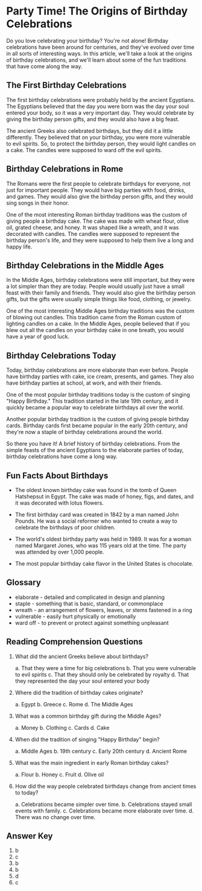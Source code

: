 # Party Time! The Origins of Birthday Celebrations

Do you love celebrating your birthday? You're not alone! Birthday celebrations have been around for centuries, and they've evolved over time in all sorts of interesting ways. In this article, we'll take a look at the origins of birthday celebrations, and we'll learn about some of the fun traditions that have come along the way.

## The First Birthday Celebrations

The first birthday celebrations were probably held by the ancient Egyptians. The Egyptians believed that the day you were born was the day your soul entered your body, so it was a very important day. They would celebrate by giving the birthday person gifts, and they would also have a big feast.

The ancient Greeks also celebrated birthdays, but they did it a little differently. They believed that on your birthday, you were more vulnerable to evil spirits. So, to protect the birthday person, they would light candles on a cake. The candles were supposed to ward off the evil spirits.

## Birthday Celebrations in Rome

The Romans were the first people to celebrate birthdays for everyone, not just for important people. They would have big parties with food, drinks, and games. They would also give the birthday person gifts, and they would sing songs in their honor.

One of the most interesting Roman birthday traditions was the custom of giving people a birthday cake. The cake was made with wheat flour, olive oil, grated cheese, and honey. It was shaped like a wreath, and it was decorated with candles. The candles were supposed to represent the birthday person's life, and they were supposed to help them live a long and happy life.

## Birthday Celebrations in the Middle Ages

In the Middle Ages, birthday celebrations were still important, but they were a lot simpler than they are today. People would usually just have a small feast with their family and friends. They would also give the birthday person gifts, but the gifts were usually simple things like food, clothing, or jewelry.

One of the most interesting Middle Ages birthday traditions was the custom of blowing out candles. This tradition came from the Roman custom of lighting candles on a cake. In the Middle Ages, people believed that if you blew out all the candles on your birthday cake in one breath, you would have a year of good luck.

## Birthday Celebrations Today

Today, birthday celebrations are more elaborate than ever before. People have birthday parties with cake, ice cream, presents, and games. They also have birthday parties at school, at work, and with their friends.

One of the most popular birthday traditions today is the custom of singing "Happy Birthday." This tradition started in the late 19th century, and it quickly became a popular way to celebrate birthdays all over the world.

Another popular birthday tradition is the custom of giving people birthday cards. Birthday cards first became popular in the early 20th century, and they're now a staple of birthday celebrations around the world.

So there you have it! A brief history of birthday celebrations. From the simple feasts of the ancient Egyptians to the elaborate parties of today, birthday celebrations have come a long way.

## Fun Facts About Birthdays

- The oldest known birthday cake was found in the tomb of Queen Hatshepsut in Egypt. The cake was made of honey, figs, and dates, and it was decorated with lotus flowers.

- The first birthday card was created in 1842 by a man named John Pounds. He was a social reformer who wanted to create a way to celebrate the birthdays of poor children.

- The world's oldest birthday party was held in 1989. It was for a woman named Margaret Jones, who was 115 years old at the time. The party was attended by over 1,000 people.

- The most popular birthday cake flavor in the United States is chocolate.

## Glossary

- elaborate - detailed and complicated in design and planning
- staple - something that is basic, standard, or commonplace
- wreath - an arrangement of flowers, leaves, or stems fastened in a ring
- vulnerable - easily hurt physically or emotionally
- ward off - to prevent or protect against something unpleasant

## Reading Comprehension Questions

1. What did the ancient Greeks believe about birthdays?

   a. That they were a time for big celebrations
   b. That you were vulnerable to evil spirits
   c. That they should only be celebrated by royalty
   d. That they represented the day your soul entered your body

2. Where did the tradition of birthday cakes originate?

   a. Egypt
   b. Greece
   c. Rome
   d. The Middle Ages

3. What was a common birthday gift during the Middle Ages?

   a. Money
   b. Clothing
   c. Cards
   d. Cake

4. When did the tradition of singing "Happy Birthday" begin?

   a. Middle Ages
   b. 19th century
   c. Early 20th century
   d. Ancient Rome

5. What was the main ingredient in early Roman birthday cakes?

   a. Flour
   b. Honey
   c. Fruit
   d. Olive oil

6. How did the way people celebrated birthdays change from ancient times to today?

   a. Celebrations became simpler over time.
   b. Celebrations stayed small events with family.
   c. Celebrations became more elaborate over time.
   d. There was no change over time.

## Answer Key

1. b
2. c
3. b
4. b
5. d
6. c
